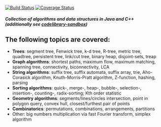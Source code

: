 [![Build Status](https://travis-ci.org/indy256/codelibrary.svg?branch=master)](https://travis-ci.org/indy256/codelibrary)
[![Coverage Status](https://coveralls.io/repos/github/indy256/codelibrary/badge.svg?branch=master)](https://coveralls.io/github/indy256/codelibrary?branch=master)

##### Collection of algorithms and data structures in Java and C++ (additionally see [codelibrary-sandbox](https://github.com/indy256/codelibrary-sandbox))
## The following topics are covered:

* **Trees**: segment tree, Fenwick tree, k-d tree, R-tree, metric tree, quadtree, persistent tree, link/cut tree, binary heap, disjoint-sets, treap
* **Graph algorithms**: shortest paths, maximum flow, maximum matching, spanning tree, connectivity, biconnectivity, LCA
* **String algorithms**: suffix tree, suffix automata, suffix array, trie, Aho-Corasick algorithm, Knuth-Morris-Pratt algorithm, Z-function, hashing, parsing
* **Sorting algorithms**: quick-, merge-, heap-, bubble-, selection-, insertion-, counting-, radix-sorting; Kth order statistic
* **Geometry algorithms**: segments/lines/circles intersection, point in polygon query, convex hull, closest/furthest pair of points
* **Combinatorics**: permutations, combinations, arrangements, partitions
* Other: big numbers multiplication via fast Fourier transform, simplex algorithm
